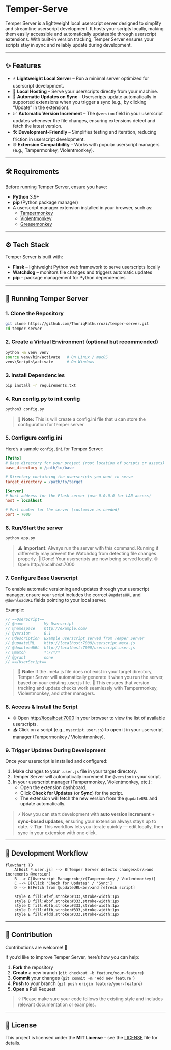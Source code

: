 # Temper-Serve

Temper Server is a lightweight local userscript server designed to simplify and streamline userscript development. It hosts your scripts locally, making them easily accessible and automatically updateable through userscript extensions. With built-in version tracking, Temper Server ensures your scripts stay in sync and reliably update during development.

---

## ✨ Features

- ⚡ **Lightweight Local Server** – Run a minimal server optimized for userscript development.
- 📂 **Local Hosting** – Serve your userscripts directly from your machine.
- 🔄 **Automatic Updates on Sync** – Userscripts update automatically in supported extensions when you trigger a sync (e.g., by clicking “Update” in the extension).
- 📈 **Automatic Version Increment** – The `@version` field in your userscript updates whenever the file changes, ensuring extensions detect and fetch the latest version.
- 🛠️ **Development-Friendly** – Simplifies testing and iteration, reducing friction in userscript development.
- 🌐 **Extension Compatibility** – Works with popular userscript managers (e.g., Tampermonkey, Violentmonkey).

---

## 🛠️ Requirements

Before running Temper Server, ensure you have:

- **Python** 3.9+
- **pip** (Python package manager)
- A userscript manager extension installed in your browser, such as:
  - [Tampermonkey](https://www.tampermonkey.net/)
  - [Violentmonkey](https://violentmonkey.github.io/)
  - [Greasemonkey](https://www.greasespot.net/)

---

## ⚙️ Tech Stack

Temper Server is built with:

- **Flask** – lightweight Python web framework to serve userscripts locally
- **Watchdog** – monitors file changes and triggers automatic updates
- **pip** – package management for Python dependencies

---

## 🚀 Running Temper Server

### 1. Clone the Repository

```bash
git clone https://github.com/ThoriqFathurrozi/temper-server.git
cd temper-server
```

### 2. Create a Virtual Environment (optional but recommended)

```bash
python -m venv venv
source venv/bin/activate   # On Linux / macOS
venv\Scripts\activate      # On Windows
```

### 3. Install Dependencies

```bash
pip install -r requirements.txt
```

### 4. Run config.py to init config

```bash
python3 config.py
```

> 📌 **Note:** This is will create a config.ini file that u can store the configuration for temper server

### 5. Configure config.ini

Here’s a sample `config.ini` for Temper Server:

```ini
[Paths]
# Base directory for your project (root location of scripts or assets)
base_directory = /path/to/base

# Directory containing the userscripts you want to serve
target_directory = /path/to/target

[Server]
# Host address for the Flask server (use 0.0.0.0 for LAN access)
host = localhost

# Port number for the server (customize as needed)
port = 7000
```

### 6. Run/Start the server

```bash
python app.py

```

> ⚠️ **Important:** Always run the server with this command. Running it differently may prevent the Watchdog from detecting file changes properly.
> 🚀 Done! Your userscripts are now being served locally. 🌐 Open http://localhost:7000

### 7. Configure Base Userscript

To enable automatic versioning and updates through your userscript manager, ensure your script includes the correct `@updateURL` and `@downloadURL` fields pointing to your local server.

Example:

```javascript
// ==UserScript==
// @name         My Userscript
// @namespace    http://example.com/
// @version      0.1
// @description  Example userscript served from Temper Server
// @updateURL    http://localhost:7000/userscript.meta.js
// @downloadURL  http://localhost:7000/userscript.user.js
// @match        *://*/*
// @grant        none
// ==/UserScript==
```

> 📌 **Note:** If the .meta.js file does not exist in your target directory, Temper Server will automatically generate it when you run the server, based on your existing .user.js file.
> 🔄 This ensures that version tracking and update checks work seamlessly with Tampermonkey, Violentmonkey, and other managers.

### 8. Access & Install the Script

- 🌐 Open [http://localhost:7000](http://localhost:7000) in your browser to view the list of available userscripts.
- 📥 Click on a script (e.g., `myscript.user.js`) to open it in your userscript manager (Tampermonkey / Violentmonkey).

### 9. Trigger Updates During Development

Once your userscript is installed and configured:

1. Make changes to your `.user.js` file in your target directory.
2. Temper Server will automatically increment the `@version` in your script.
3. In your userscript manager (Tampermonkey, Violentmonkey, etc.):
   - Open the extension dashboard.
   - Click **Check for Updates** (or **Sync**) for the script.
   - The extension will fetch the new version from the `@updateURL` and update automatically.

> ⚡ Now you can start development with **auto version increment** + **sync-based updates**, ensuring your extension always stays up to date.
> 💡 **Tip:** This workflow lets you iterate quickly — edit locally, then sync in your extension with one click.

---

## 🔄 Development Workflow

```mermaid
flowchart TD
    A[Edit *.user.js] --> B[Temper Server detects changes<br/>and increments @version]
    B --> C[Userscript Manager<br/>(Tampermonkey / Violentmonkey)]
    C --> D[Click 'Check for Updates' / 'Sync']
    D --> E[Fetch from @updateURL<br/>and refresh script]

    style A fill:#f9f,stroke:#333,stroke-width:1px
    style B fill:#bbf,stroke:#333,stroke-width:1px
    style C fill:#bfb,stroke:#333,stroke-width:1px
    style D fill:#ffb,stroke:#333,stroke-width:1px
    style E fill:#fdd,stroke:#333,stroke-width:1px
```

---

## 🤝 Contribution

Contributions are welcome! 🎉

If you’d like to improve Temper Server, here’s how you can help:

1. **Fork** the repository
2. **Create** a new branch (`git checkout -b feature/your-feature`)
3. **Commit** your changes (`git commit -m 'Add new feature'`)
4. **Push** to your branch (`git push origin feature/your-feature`)
5. **Open** a Pull Request

> 💡 Please make sure your code follows the existing style and includes relevant documentation or examples.

---

## 📄 License

This project is licensed under the **MIT License** – see the [LICENSE](LICENSE) file for details.
